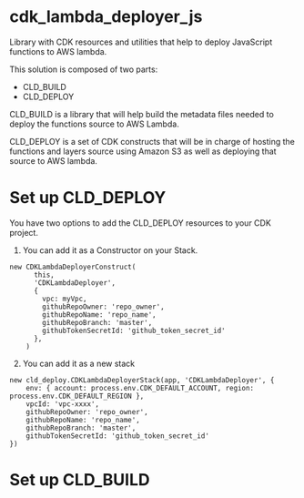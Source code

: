 # cdk_lambda_deployer_js
Library with CDK resources and utilities that help to deploy JavaScript functions to AWS lambda.

This solution is composed of two parts: 
* CLD_BUILD
* CLD_DEPLOY

CLD_BUILD is a library that will help build the metadata files needed to deploy the functions source to AWS Lambda.

CLD_DEPLOY is a set of CDK constructs that will be in charge of hosting the functions and layers source
using Amazon S3 as well as deploying that source to AWS lambda.

# Set up CLD_DEPLOY

You have two options to add the CLD_DEPLOY resources to your CDK project.

1. You can add it as a Constructor on your Stack.
```
new CDKLambdaDeployerConstruct(
      this,
      'CDKLambdaDeployer',
      {
        vpc: myVpc,
        githubRepoOwner: 'repo_owner',
        githubRepoName: 'repo_name',
        githubRepoBranch: 'master',
        githubTokenSecretId: 'github_token_secret_id'
      },
    )
```

2. You can add it as a new stack

``` 
new cld_deploy.CDKLambdaDeployerStack(app, 'CDKLambdaDeployer', {
    env: { account: process.env.CDK_DEFAULT_ACCOUNT, region: process.env.CDK_DEFAULT_REGION },
    vpcId: 'vpc-xxxx',
    githubRepoOwner: 'repo_owner',
    githubRepoName: 'repo_name',
    githubRepoBranch: 'master',
    githubTokenSecretId: 'github_token_secret_id'
})
```

# Set up CLD_BUILD
